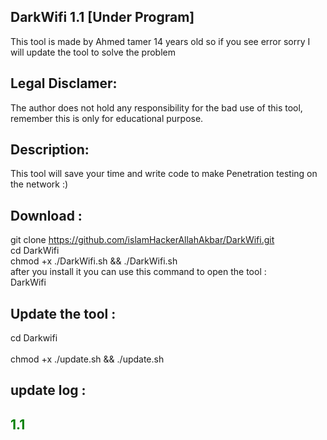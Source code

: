 ## DarkWifi 1.1 [Under Program]
This tool is made by Ahmed tamer 14 years old so if you see error sorry I will update the tool to solve the problem
## Legal Disclamer:
The author does not hold any responsibility for the bad use of this tool,
remember this is only for educational purpose.
## Description:
This tool will save your time and write code to make Penetration testing on the network :)
## Download : 
git clone https://github.com/islamHackerAllahAkbar/DarkWifi.git <br>
cd DarkWifi <br>
chmod +x ./DarkWifi.sh && ./DarkWifi.sh <br>
after you install it you can use this command to open the tool : <br>
DarkWifi
## Update the tool :
cd Darkwifi <br>
 <br>
chmod +x ./update.sh && ./update.sh

## update log : 
<h2 style="color:green;">1.1</h2> <br>
